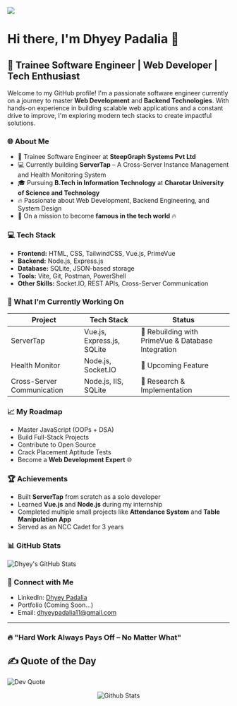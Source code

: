 [![](https://github.com/Dhyey-Padalia/Dhyey-Padalia/blob/main/Your%20paragraph%20text.gif)](https://www.adamalston.com/)

# Hi there, I'm Dhyey Padalia 👋

## 🚀 Trainee Software Engineer | Web Developer | Tech Enthusiast

Welcome to my GitHub profile! I'm a passionate software engineer currently on a journey to master **Web Development** and **Backend Technologies**. With hands-on experience in building scalable web applications and a constant drive to improve, I'm exploring modern tech stacks to create impactful solutions.

### 🌐 About Me
- 🎯 Trainee Software Engineer at **SteepGraph Systems Pvt Ltd**
- 💻 Currently building **ServerTap** – A Cross-Server Instance Management and Health Monitoring System
- 🎓 Pursuing **B.Tech in Information Technology** at **Charotar University of Science and Technology**
- 🔥 Passionate about Web Development, Backend Engineering, and System Design
- 💪 On a mission to become **famous in the tech world** 🔥

### 💻 Tech Stack
- **Frontend:** HTML, CSS, TailwindCSS, Vue.js, PrimeVue
- **Backend:** Node.js, Express.js
- **Database:** SQLite, JSON-based storage
- **Tools:** Vite, Git, Postman, PowerShell
- **Other Skills:** Socket.IO, REST APIs, Cross-Server Communication

### 📌 What I'm Currently Working On
| Project        | Tech Stack                     | Status       |
|---------------|--------------------------------|-------------|
| ServerTap     | Vue.js, Express.js, SQLite     | 🔨 Rebuilding with PrimeVue & Database Integration |
| Health Monitor | Node.js, Socket.IO           | 🔄 Upcoming Feature |
| Cross-Server Communication | Node.js, IIS, SQLite | 🔄 Research & Implementation |

### 📈 My Roadmap
- Master JavaScript (OOPs + DSA)
- Build Full-Stack Projects
- Contribute to Open Source
- Crack Placement Aptitude Tests
- Become a **Web Development Expert** 🌐

### 🏆 Achievements
- Built **ServerTap** from scratch as a solo developer
- Learned **Vue.js** and **Node.js** during my internship
- Completed multiple small projects like **Attendance System** and **Table Manipulation App**
- Served as an NCC Cadet for 3 years

### 📊 GitHub Stats
![Dhyey's GitHub Stats](https://github-readme-stats.vercel.app/api?username=DhyeyPadalia&show_icons=true&theme=radical)

### 📌 Connect with Me
- LinkedIn: [Dhyey Padalia](https://www.linkedin.com/in/dhyeypadalia)
- Portfolio (Coming Soon...)
- Email: dhyeypadalia11@gmail.com

---
### 🔥 "Hard Work Always Pays Off – No Matter What"



## ✍️ Quote of the Day
![Dev Quote](https://quotes-github-readme.vercel.app/api?type=horizontal&theme=light)
<!-- Created with love by Dhyey Padalia -->
<p align="center">
        <img src="https://raw.githubusercontent.com/mayhemantt/mayhemantt/Update/svg/Bottom.svg" alt="Github Stats" />
</p>
